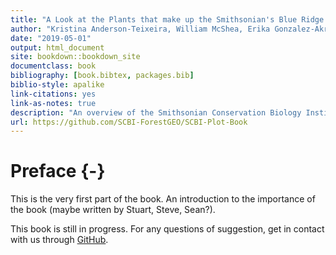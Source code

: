 ```yaml
--- 
title: "A Look at the Plants that make up the Smithsonian's Blue Ridge Ecoregion"
author: "Kristina Anderson-Teixeira, William McShea, Erika Gonzalez-Akre, Stuart Davies, Alyssa Terrell, Ian McGregor, Caroline Kittle"
date: "2019-05-01"
output: html_document
site: bookdown::bookdown_site
documentclass: book
bibliography: [book.bibtex, packages.bib]
biblio-style: apalike
link-citations: yes
link-as-notes: true
description: "An overview of the Smithsonian Conservation Biology Institute's research plot."
url: https://github.com/SCBI-ForestGEO/SCBI-Plot-Book
---
```


# Preface {-}

This is the very first part of the book. An introduction to the importance of the book (maybe written by Stuart, Steve, Sean?).

This book is still in progress. For any questions of suggestion, get in contact with us through [GitHub](https://github.com/SCBI-ForestGEO/SCBI-Plot-Book/issues/new).



